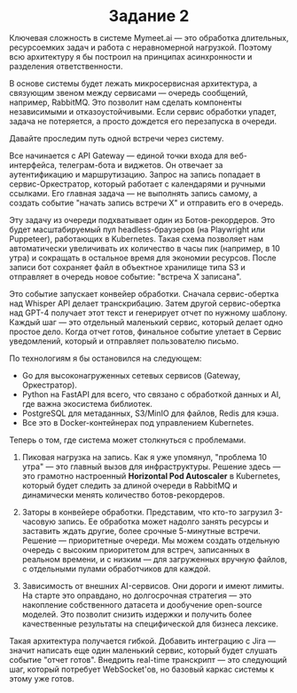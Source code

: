      
<div style="text-align: center; font-size: 2em; font-weight: bold;">
Задание 2
</div>

    

Ключевая сложность в системе Mymeet.ai — это обработка длительных, ресурсоемких задач и работа с неравномерной нагрузкой. Поэтому всю архитектуру я бы построил на принципах асинхронности и разделения ответственности.

В основе системы будет лежать микросервисная архитектура, а связующим звеном между сервисами — очередь сообщений, например, RabbitMQ. Это позволит нам сделать компоненты независимыми и отказоустойчивыми. Если сервис обработки упадет, задача не потеряется, а просто дождется его перезапуска в очереди.

Давайте проследим путь одной встречи через систему.

Все начинается с API Gateway — единой точки входа для веб-интерфейса, телеграм-бота и виджетов. Он отвечает за аутентификацию и маршрутизацию. Запрос на запись попадает в сервис-Оркестратор, который работает с календарями и ручными ссылками. Его главная задача — не выполнять запись самому, а создать событие "начать запись встречи X" и отправить его в очередь.

Эту задачу из очереди подхватывает один из Ботов-рекордеров. Это будет масштабируемый пул headless-браузеров (на Playwright или Puppeteer), работающих в Kubernetes. Такая схема позволяет нам автоматически увеличивать их количество в часы пик (например, в 10 утра) и сокращать в остальное время для экономии ресурсов. После записи бот сохраняет файл в объектное хранилище типа S3 и отправляет в очередь новое событие: "встреча X записана".

Это событие запускает конвейер обработки. Сначала сервис-обертка над Whisper API делает транскрибацию. Затем другой сервис-обертка над GPT-4 получает этот текст и генерирует отчет по нужному шаблону. Каждый шаг — это отдельный маленький сервис, который делает одно простое дело. Когда отчет готов, финальное событие улетает в Сервис уведомлений, который и отправляет пользователю письмо.

По технологиям я бы остановился на следующем:
*   Go для высоконагруженных сетевых сервисов (Gateway, Оркестратор).
*   Python на FastAPI для всего, что связано с обработкой данных и AI, где важна экосистема библиотек.
*   PostgreSQL для метаданных, S3/MinIO для файлов, Redis для кэша.
*   Все это в Docker-контейнерах под управлением Kubernetes.

Теперь о том, где система может столкнуться с проблемами.

1.  Пиковая нагрузка на запись. Как я уже упомянул, "проблема 10 утра" — это главный вызов для инфраструктуры. Решение здесь — это грамотно настроенный **Horizontal Pod Autoscaler** в Kubernetes, который будет следить за длиной очереди в RabbitMQ и динамически менять количество ботов-рекордеров.

2.  Заторы в конвейере обработки. Представим, что кто-то загрузил 3-часовую запись. Ее обработка может надолго занять ресурсы и заставить ждать другие, более срочные 5-минутные встречи. Решение — приоритетные очереди. Мы можем создать отдельную очередь с высоким приоритетом для встреч, записанных в реальном времени, и с низким — для загруженных вручную файлов, с отдельными пулами обработчиков для каждой.

3.  Зависимость от внешних AI-сервисов. Они дороги и имеют лимиты. На старте это оправдано, но долгосрочная стратегия — это накопление собственного датасета и дообучение open-source моделей. Это позволит снизить издержки и получить более качественные результаты на специфической для бизнеса лексике.

Такая архитектура получается гибкой. Добавить интеграцию с Jira — значит написать еще один маленький сервис, который будет слушать событие "отчет готов". Внедрить real-time транскрипт — это следующий шаг, который потребует WebSocket'ов, но базовый каркас системы к этому уже готов.
